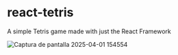 
# react-tetris
A simple Tetris game made with just the React Framework

![Captura de pantalla 2025-04-01 154554](https://github.com/user-attachments/assets/0a906716-fdcb-4597-b76c-6fd1346e5081)
